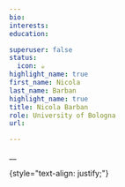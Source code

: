 ```yaml
---
bio:
interests:
education:

superuser: false
status:
  icon: ☕️
highlight_name: true
first_name: Nicola
last_name: Barban
highlight_name: true
title: Nicola Barban
role: University of Bologna 
url:

---
```



__

{style="text-align: justify;"}
